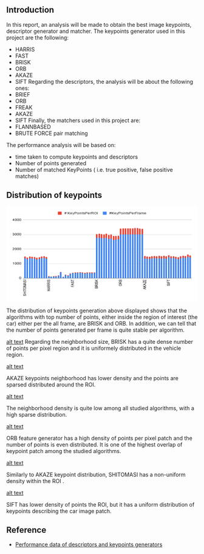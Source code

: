 ## Introduction
In this report, an analysis will be made to obtain the best image keypoints, descriptor generator and matcher. 
The keypoints generator used in this project are the following:
* HARRIS
* FAST 
* BRISK 
* ORB
* AKAZE
* SIFT
Regarding the descriptors, the analysis will be about the following ones:
* BRIEF
* ORB
* FREAK
* AKAZE 
* SIFT
Finally, the matchers used in this project are:
* FLANNBASED
* BRUTE FORCE pair matching

The performance analysis will be based on:
* time taken to compute keypoints and descriptors
* Number of points generated
* Number of matched KeyPoints ( i.e. true positive, false positive matches)

## Distribution of keypoints 
<img src="images/keypoints_dist.png" width="820" height="248" />

The distribution of keypoints generation above displayed shows that the algorithms with top number of points, either inside the region of interest (the car) either per the all frame, are BRISK and ORB. In addition, we can tell that the number of points generated per frame is quite stable per algorithm.  


[image_0]: https://github.com/brunoeducsantos/2DFeatureTracking/blob/master/images/BRISK.png
[alt text][image_0] 
Regarding the neighborhood size, BRISK has a quite dense number of points per pixel region and it is uniformely distributed in the vehicle region. 

[image_1]: https://github.com/brunoeducsantos/2DFeatureTracking/blob/master/images/AKAZE.png
[alt text][image_1] 

AKAZE keypoints neighborhood has lower density and the points are sparsed distributed around the ROI.

[image_2]: https://github.com/brunoeducsantos/2DFeatureTracking/blob/master/images/FAST.png
[alt text][image_2]

The neighborhood density is quite low among all studied algorithms, with a high sparse distribution.

[image_3]: https://github.com/brunoeducsantos/2DFeatureTracking/blob/master/images/ORB.png
[alt text][image_3]

ORB feature generator has a high density of points per pixel patch and the number of points is even distributed. It is one of the highest overlap of keypoint patch among the studied algorithms.

[image_4]: https://github.com/brunoeducsantos/2DFeatureTracking/blob/master/images/SHITOMASI.png
[alt text][image_4]
 
Similarly to AKAZE keypoint distribution, SHITOMASI has a non-uniform density within the ROI .


[image_5]: https://github.com/brunoeducsantos/2DFeatureTracking/blob/master/images/SIFT.png
[alt text][image_5]

SIFT has lower density of points the ROI, but it has a uniform distribution of keypoints describing the car image patch.


## Reference
* [Performance data of descriptors and keypoints generators](https://docs.google.com/spreadsheets/d/1XjCx8vCeGhiXPxjZbKCU_fEnNz826EIpMes8a6IjI4E/edit?usp=sharing)

